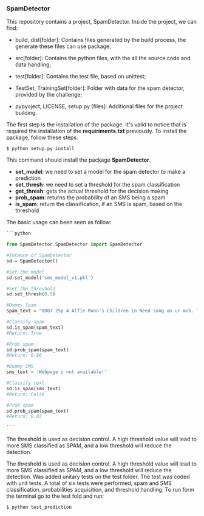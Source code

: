 

### SpamDetector

This repository contains a project, SpamDetector. Inside the project, we can find:

- build, dist[folder]: Contains files generated by the build process, the generate these files can use package;
- src[folder]: Contains the python files, with the all the source code and data handling;
- test[folder]: Contains the test file, based on unittest;
- TestSet, TrainingSet[folder]: Folder with data for the spam detector, provided by the challenge;

- pypyoject, LICENSE, setup.py [files]: Additional files for the project building.



The first step is the installation of the package. It's valid to notice that is required the installation of the **requiriments.txt** previously. To install the package, follow these steps.

`$ python setup.py install`



This command should install the package **SpamDetector**. 



- **set_model**: we need to set a model for the spam detector to make a prediction
- **set_thresh**: we need to set a threshold for the spam classification
- **get_thresh**: gets the actual threshold for the decision making
- **prob_spam**: returns the probability of an SMS being a spam
- **is_spam**: return the classification, if an SMS is spam, based on the threshold

The basic usage can been seen as follow:



~~~python
```python

from SpamDetector.SpamDetector import SpamDetector

#Intance of SpamDetector
sd = SpamDetector()

#Set the model
sd.set_model('sms_model_v1.pkl')

#Set the threshold
sd.set_thresh(0.5)

#Dummy Spam
spam_text = "8007 25p 4 Alfie Moon's Children in Need song on ur mob. Tell ur m8s. Txt TONE CHARITY to 8007 for nokias or POLY CHARITY for polys :zed 08701417012 profit 2 charity'"

#Classify spam
sd.is_spam(spam_text)
#Return: True

#Prob spam
sd.prob_spam(spam_text)
#Return: 0.86

#Dummy SMS
sms_text = 'Webpage s not available!'

#Classify text
sd.is_spam(sms_text)
#Return: False

#Prob spam
sd.prob_spam(spam_text)
#Return: 0.03

```
~~~



The threshold is used as decision control. A high threshold value will lead to more SMS classified as SPAM, and a low threshold will reduce the detection. 



The threshold is used as decision control. A high threshold value will lead to more SMS classified as SPAM, and a low threshold will reduce the detection. Was added unitary tests on the test folder. The test was coded with unit tests. A total of six tests were performed, spam and SMS classification, probabilities acquisition, and threshold handling.  To run form the terminal go to the test fold and run:



`$ python test_prediction`





